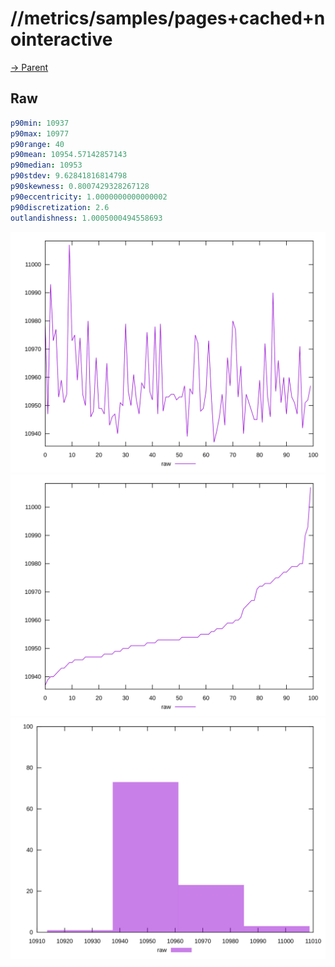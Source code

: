 
# //metrics/samples/pages+cached+nointeractive

[→ Parent](../..)


## Raw


```yaml
p90min: 10937
p90max: 10977
p90range: 40
p90mean: 10954.57142857143
p90median: 10953
p90stdev: 9.62841816814798
p90skewness: 0.8007429328267128
p90eccentricity: 1.0000000000000002
p90discretization: 2.6
outlandishness: 1.0005000494558693

```

![PLOT: raw-values](./raw/values.svg)![PLOT: raw-sorted](./raw/sorted.svg)![PLOT: raw-histogram](./raw/histogram.svg)